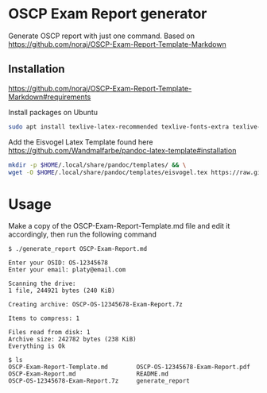 # OSCP Exam Report generator

Generate OSCP report with just one command.
Based on https://github.com/noraj/OSCP-Exam-Report-Template-Markdown

## Installation

https://github.com/noraj/OSCP-Exam-Report-Template-Markdown#requirements

Install packages on Ubuntu

```sh
sudo apt install texlive-latex-recommended texlive-fonts-extra texlive-latex-extra pandoc p7zip-full -y
```

Add the Eisvogel Latex Template found here https://github.com/Wandmalfarbe/pandoc-latex-template#installation

```sh
mkdir -p $HOME/.local/share/pandoc/templates/ && \
wget -O $HOME/.local/share/pandoc/templates/eisvogel.tex https://raw.githubusercontent.com/Wandmalfarbe/pandoc-latex-template/master/eisvogel.tex
```

# Usage

Make a copy of the OSCP-Exam-Report-Template.md file and edit it accordingly, then run the following command

```
$ ./generate_report OSCP-Exam-Report.md

Enter your OSID: OS-12345678
Enter your email: platy@email.com

Scanning the drive:
1 file, 244921 bytes (240 KiB)

Creating archive: OSCP-OS-12345678-Exam-Report.7z

Items to compress: 1

Files read from disk: 1
Archive size: 242782 bytes (238 KiB)
Everything is Ok

$ ls
OSCP-Exam-Report-Template.md        OSCP-OS-12345678-Exam-Report.pdf
OSCP-Exam-Report.md                 README.md
OSCP-OS-12345678-Exam-Report.7z     generate_report
```
